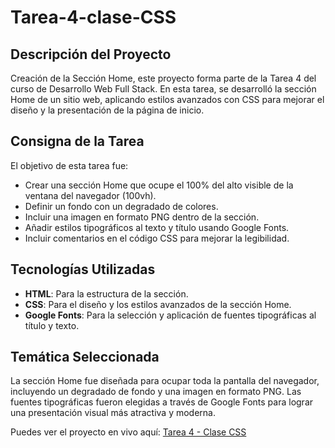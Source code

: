 # Tarea-4-clase-CSS 

## Descripción del Proyecto
Creación de la Sección Home, este proyecto forma parte de la Tarea 4 del curso de Desarrollo Web Full Stack. En esta tarea, se desarrolló la sección Home de un sitio web, aplicando estilos avanzados con CSS para mejorar el diseño y la presentación de la página de inicio.

## Consigna de la Tarea
El objetivo de esta tarea fue:
- Crear una sección Home que ocupe el 100% del alto visible de la ventana del navegador (100vh).
- Definir un fondo con un degradado de colores.
- Incluir una imagen en formato PNG dentro de la sección.
- Añadir estilos tipográficos al texto y título usando Google Fonts.
- Incluir comentarios en el código CSS para mejorar la legibilidad.

## Tecnologías Utilizadas
- **HTML**: Para la estructura de la sección.
- **CSS**: Para el diseño y los estilos avanzados de la sección Home.
- **Google Fonts**: Para la selección y aplicación de fuentes tipográficas al título y texto.

## Temática Seleccionada
La sección Home fue diseñada para ocupar toda la pantalla del navegador, incluyendo un degradado de fondo y una imagen en formato PNG. Las fuentes tipográficas fueron elegidas a través de Google Fonts para lograr una presentación visual más atractiva y moderna.

Puedes ver el proyecto en vivo aquí: [Tarea 4 - Clase CSS](https://tarea-4-clase-css.vercel.app/index.html)


